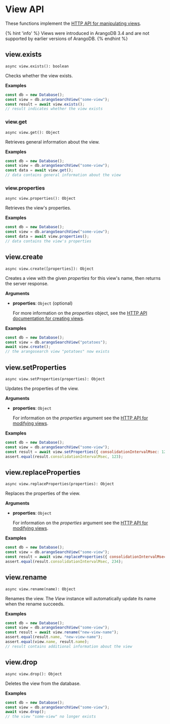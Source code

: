 # View API

These functions implement the
[HTTP API for manipulating views](https://docs.arangodb.com/latest/HTTP/Views/index.html).

{% hint 'info' %}
Views were introduced in ArangoDB 3.4 and are not supported by earlier versions
of ArangoDB.
{% endhint %}

## view.exists

`async view.exists(): boolean`

Checks whether the view exists.

**Examples**

```js
const db = new Database();
const view = db.arangoSearchView("some-view");
const result = await view.exists();
// result indicates whether the view exists
```

### view.get

`async view.get(): Object`

Retrieves general information about the view.

**Examples**

```js
const db = new Database();
const view = db.arangoSearchView("some-view");
const data = await view.get();
// data contains general information about the view
```

### view.properties

`async view.properties(): Object`

Retrieves the view's properties.

**Examples**

```js
const db = new Database();
const view = db.arangoSearchView("some-view");
const data = await view.properties();
// data contains the view's properties
```

## view.create

`async view.create([properties]): Object`

Creates a view with the given _properties_ for this view's name,
then returns the server response.

**Arguments**

- **properties**: `Object` (optional)

  For more information on the _properties_ object, see the
  [HTTP API documentation for creating views](https://docs.arangodb.com/latest/HTTP/Views/ArangoSearch.html).

**Examples**

```js
const db = new Database();
const view = db.arangoSearchView("potatoes");
await view.create();
// the arangosearch view "potatoes" now exists
```

## view.setProperties

`async view.setProperties(properties): Object`

Updates the properties of the view.

**Arguments**

- **properties**: `Object`

  For information on the _properties_ argument see the
  [HTTP API for modifying views](https://docs.arangodb.com/latest/HTTP/Views/ArangoSearch.html).

**Examples**

```js
const db = new Database();
const view = db.arangoSearchView("some-view");
const result = await view.setProperties({ consolidationIntervalMsec: 123 });
assert.equal(result.consolidationIntervalMsec, 123);
```

## view.replaceProperties

`async view.replaceProperties(properties): Object`

Replaces the properties of the view.

**Arguments**

- **properties**: `Object`

  For information on the _properties_ argument see the
  [HTTP API for modifying views](https://docs.arangodb.com/latest/HTTP/Views/ArangoSearch.html).

**Examples**

```js
const db = new Database();
const view = db.arangoSearchView("some-view");
const result = await view.replaceProperties({ consolidationIntervalMsec: 234 });
assert.equal(result.consolidationIntervalMsec, 234);
```

## view.rename

`async view.rename(name): Object`

Renames the view. The _View_ instance will automatically update its
name when the rename succeeds.

**Examples**

```js
const db = new Database();
const view = db.arangoSearchView("some-view");
const result = await view.rename("new-view-name");
assert.equal(result.name, "new-view-name");
assert.equal(view.name, result.name);
// result contains additional information about the view
```

## view.drop

`async view.drop(): Object`

Deletes the view from the database.

**Examples**

```js
const db = new Database();
const view = db.arangoSearchView("some-view");
await view.drop();
// the view "some-view" no longer exists
```
